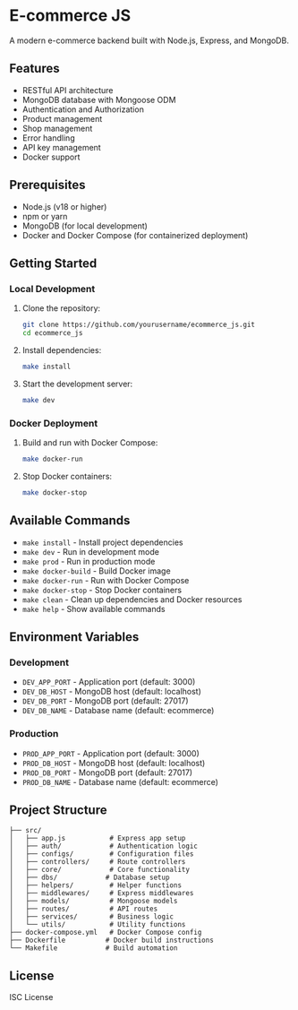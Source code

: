 # E-commerce JS

A modern e-commerce backend built with Node.js, Express, and MongoDB.

## Features

- RESTful API architecture
- MongoDB database with Mongoose ODM
- Authentication and Authorization
- Product management
- Shop management
- Error handling
- API key management
- Docker support

## Prerequisites

- Node.js (v18 or higher)
- npm or yarn
- MongoDB (for local development)
- Docker and Docker Compose (for containerized deployment)

## Getting Started

### Local Development

1. Clone the repository:
   ```bash
   git clone https://github.com/yourusername/ecommerce_js.git
   cd ecommerce_js
   ```

2. Install dependencies:
   ```bash
   make install
   ```

3. Start the development server:
   ```bash
   make dev
   ```

### Docker Deployment

1. Build and run with Docker Compose:
   ```bash
   make docker-run
   ```

2. Stop Docker containers:
   ```bash
   make docker-stop
   ```

## Available Commands

- `make install` - Install project dependencies
- `make dev` - Run in development mode
- `make prod` - Run in production mode
- `make docker-build` - Build Docker image
- `make docker-run` - Run with Docker Compose
- `make docker-stop` - Stop Docker containers
- `make clean` - Clean up dependencies and Docker resources
- `make help` - Show available commands

## Environment Variables

### Development
- `DEV_APP_PORT` - Application port (default: 3000)
- `DEV_DB_HOST` - MongoDB host (default: localhost)
- `DEV_DB_PORT` - MongoDB port (default: 27017)
- `DEV_DB_NAME` - Database name (default: ecommerce)

### Production
- `PROD_APP_PORT` - Application port (default: 3000)
- `PROD_DB_HOST` - MongoDB host (default: localhost)
- `PROD_DB_PORT` - MongoDB port (default: 27017)
- `PROD_DB_NAME` - Database name (default: ecommerce)

## Project Structure

```
├── src/
│   ├── app.js           # Express app setup
│   ├── auth/            # Authentication logic
│   ├── configs/         # Configuration files
│   ├── controllers/     # Route controllers
│   ├── core/            # Core functionality
│   ├── dbs/            # Database setup
│   ├── helpers/         # Helper functions
│   ├── middlewares/     # Express middlewares
│   ├── models/          # Mongoose models
│   ├── routes/          # API routes
│   ├── services/        # Business logic
│   └── utils/           # Utility functions
├── docker-compose.yml   # Docker Compose config
├── Dockerfile          # Docker build instructions
└── Makefile            # Build automation
```

## License

ISC License